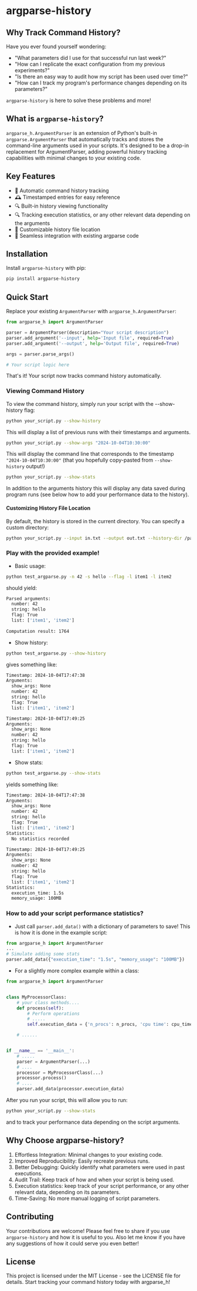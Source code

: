 # argparse-history

## Why Track Command History?

Have you ever found yourself wondering:
- "What parameters did I use for that successful run last week?"
- "How can I replicate the exact configuration from my previous experiments?"
- "Is there an easy way to audit how my script has been used over time?"
- "How can I track my program's performance changes depending on its parameters?"

`argparse-history` is here to solve these problems and more!

## What is `argparse-history`?

`argparse_h.ArgumentParser` is an extension of Python's built-in `argparse.ArgumentParser` that automatically tracks and stores the command-line arguments used in your scripts. It's designed to be a drop-in replacement for ArgumentParser, adding powerful history tracking capabilities with minimal changes to your existing code.

## Key Features

- 📜 Automatic command history tracking
- 🕰️ Timestamped entries for easy reference
- 🔍 Built-in history viewing functionality
- 🔍 Tracking execution statistics, or any other relevant data depending on the arguments
- 📁 Customizable history file location
- 🔌 Seamless integration with existing argparse code

## Installation

Install `argparse-history` with pip:

```bash
pip install argparse-history
```

## Quick Start
Replace your existing `ArgumentParser` with `argparse_h.ArgumentParser`:

```python
from argparse_h import ArgumentParser

parser = ArgumentParser(description="Your script description")
parser.add_argument('--input', help='Input file', required=True)
parser.add_argument('--output', help='Output file', required=True)

args = parser.parse_args()

# Your script logic here

```

That's it! Your script now tracks command history automatically.

### Viewing Command History
To view the command history, simply run your script with the --show-history flag:

```bash
python your_script.py --show-history
```

This will display a list of previous runs with their timestamps and arguments.

```bash
python your_script.py --show-args "2024-10-04T10:30:00"
```

This will display the command line that corresponds to the timestamp `"2024-10-04T10:30:00"` 
(that you hopefully copy-pasted from `--show-history` output!)

```bash
python your_script.py --show-stats
```

In addition to the arguments history this will display any data saved during program runs (see below
how to add your performance data to the history).


#### Customizing History File Location

By default, the history is stored in the current directory. You can specify a custom directory:

```bash
python your_script.py --input in.txt --output out.txt --history-dir /path/to/history
```

### Play with the provided example!

- Basic usage:

```bash
python test_argparse.py -n 42 -s hello --flag -l item1 -l item2
```

should yield:

```bash
Parsed arguments:
  number: 42
  string: hello
  flag: True
  list: ['item1', 'item2']
  
Computation result: 1764
```

- Show history:
```bash
python test_argparse.py --show-history
```

gives something like:

```bash
Timestamp: 2024-10-04T17:47:38
Arguments:
  show_args: None
  number: 42
  string: hello
  flag: True
  list: ['item1', 'item2']

Timestamp: 2024-10-04T17:49:25
Arguments:
  show_args: None
  number: 42
  string: hello
  flag: True
  list: ['item1', 'item2']
```

- Show stats:
```bash
python test_argparse.py --show-stats
```

yields something like:

```bash
Timestamp: 2024-10-04T17:47:38
Arguments:
  show_args: None
  number: 42
  string: hello
  flag: True
  list: ['item1', 'item2']
Statistics:
  No statistics recorded

Timestamp: 2024-10-04T17:49:25
Arguments:
  show_args: None
  number: 42
  string: hello
  flag: True
  list: ['item1', 'item2']
Statistics:
  execution_time: 1.5s
  memory_usage: 100MB
```


### How to add your script performance statistics?

- Just call `parser.add_data()` with a dictionary of parameters to save! This is how 
it is done in the example script: 

```python
from argparse_h import ArgumentParser
...
# Simulate adding some stats
parser.add_data({"execution_time": "1.5s", "memory_usage": "100MB"})
```

- For a slightly more complex example within a class:

```python
from argparse_h import ArgumentParser


class MyProcessorClass:
    # your class methods....
    def process(self):
        # Perform operations
        # .....
        self.execution_data = {'n_procs': n_procs, 'cpu time': cpu_time, 'elapsed time': elapsed_time}

    # ......


if __name__ == '__main__':
    # .....
    parser = ArgumentParser(...)
    # ....
    processor = MyProcessorClass(...)
    processor.process()
    # ....
    parser.add_data(processor.execution_data)
```

After you run your script, this will allow you to run: 
```bash
python your_script.py --show-stats
```
and to track your performance data depending on the script arguments. 


## Why Choose argparse-history?

1. Effortless Integration: Minimal changes to your existing code.
2. Improved Reproducibility: Easily recreate previous runs.
3. Better Debugging: Quickly identify what parameters were used in past executions.
4. Audit Trail: Keep track of how and when your script is being used.
5. Execution statistics: keep track of your script performance, or any other relevant data, depending on its parameters.
5. Time-Saving: No more manual logging of script parameters.

## Contributing
Your contributions are welcome! Please feel free to share if you use `argparse-history` and how it is useful to you. 
Also let me know if you have any suggestions of how it could serve you even better!

## License

This project is licensed under the MIT License - see the LICENSE file for details. Start tracking your command history today with argparse_h!
